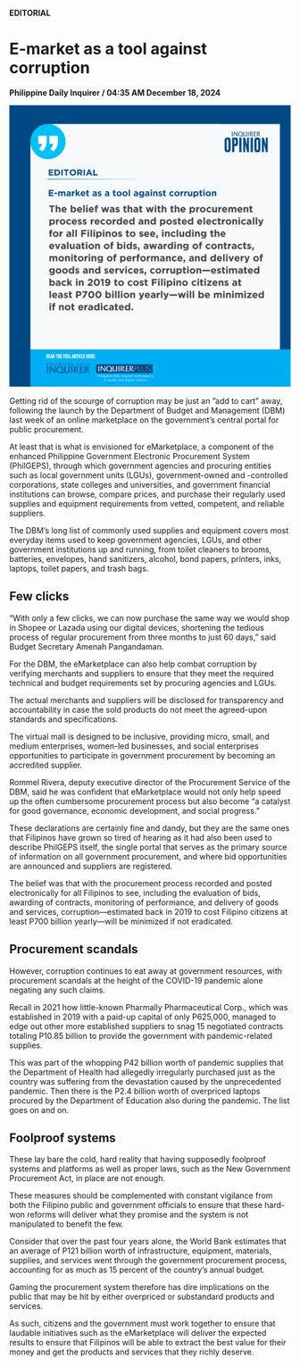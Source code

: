 **EDITORIAL**

# E-market as a tool against corruption

****Philippine Daily Inquirer / 04:35 AM December 18, 2024****

![Image](https://raw.githubusercontent.com/github-jl14/scrapy_api/refs/heads/main/images/editorial12182024.png)

Getting rid of the scourge of corruption may be just an ”add to cart” away, following the launch by the Department of Budget and Management (DBM) last week of an online marketplace on the government’s central portal for public procurement.

At least that is what is envisioned for eMarketplace, a component of the enhanced Philippine Government Electronic Procurement System (PhilGEPS), through which government agencies and procuring entities such as local government units (LGUs), government-owned and -controlled corporations, state colleges and universities, and government financial institutions can browse, compare prices, and purchase their regularly used supplies and equipment requirements from vetted, competent, and reliable suppliers.

The DBM’s long list of commonly used supplies and equipment covers most everyday items used to keep government agencies, LGUs, and other government institutions up and running, from toilet cleaners to brooms, batteries, envelopes, hand sanitizers, alcohol, bond papers, printers, inks, laptops, toilet papers, and trash bags.

## Few clicks

“With only a few clicks, we can now purchase the same way we would shop in Shopee or Lazada using our digital devices, shortening the tedious process of regular procurement from three months to just 60 days,” said Budget Secretary Amenah Pangandaman.

For the DBM, the eMarketplace can also help combat corruption by verifying merchants and suppliers to ensure that they meet the required technical and budget requirements set by procuring agencies and LGUs.

The actual merchants and suppliers will be disclosed for transparency and accountability in case the sold products do not meet the agreed-upon standards and specifications.

The virtual mall is designed to be inclusive, providing micro, small, and medium enterprises, women-led businesses, and social enterprises opportunities to participate in government procurement by becoming an accredited supplier.

Rommel Rivera, deputy executive director of the Procurement Service of the DBM, said he was confident that eMarketplace would not only help speed up the often cumbersome procurement process but also become “a catalyst for good governance, economic development, and social progress.”

These declarations are certainly fine and dandy, but they are the same ones that Filipinos have grown so tired of hearing as it had also been used to describe PhilGEPS itself, the single portal that serves as the primary source of information on all government procurement, and where bid opportunities are announced and suppliers are registered.

The belief was that with the procurement process recorded and posted electronically for all Filipinos to see, including the evaluation of bids, awarding of contracts, monitoring of performance, and delivery of goods and services, corruption—estimated back in 2019 to cost Filipino citizens at least P700 billion yearly—will be minimized if not eradicated.

## Procurement scandals

However, corruption continues to eat away at government resources, with procurement scandals at the height of the COVID-19 pandemic alone negating any such claims.

Recall in 2021 how little-known Pharmally Pharmaceutical Corp., which was established in 2019 with a paid-up capital of only P625,000, managed to edge out other more established suppliers to snag 15 negotiated contracts totaling P10.85 billion to provide the government with pandemic-related supplies.

This was part of the whopping P42 billion worth of pandemic supplies that the Department of Health had allegedly irregularly purchased just as the country was suffering from the devastation caused by the unprecedented pandemic. Then there is the P2.4 billion worth of overpriced laptops procured by the Department of Education also during the pandemic. The list goes on and on.

## Foolproof systems

These lay bare the cold, hard reality that having supposedly foolproof systems and platforms as well as proper laws, such as the New Government Procurement Act, in place are not enough.

These measures should be complemented with constant vigilance from both the Filipino public and government officials to ensure that these hard-won reforms will deliver what they promise and the system is not manipulated to benefit the few.

Consider that over the past four years alone, the World Bank estimates that an average of P121 billion worth of infrastructure, equipment, materials, supplies, and services went through the government procurement process, accounting for as much as 15 percent of the country’s annual budget.

Gaming the procurement system therefore has dire implications on the public that may be hit by either overpriced or substandard products and services.

As such, citizens and the government must work together to ensure that laudable initiatives such as the eMarketplace will deliver the expected results to ensure that Filipinos will be able to extract the best value for their money and get the products and services that they richly deserve.